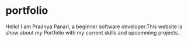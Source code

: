 # portfolio
Hello! I am Pradnya Panari, a beginner software developer.This website is show about my Portfolio with my current skills and upcomming projects.
